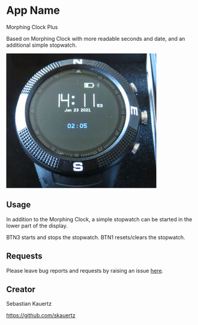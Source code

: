 # App Name

Morphing Clock Plus

Based on Morphing Clock with more readable seconds and date, and an additional simple stopwatch.

![](Screenshot.jpg)

## Usage

In addition to the Morphing Clock, a simple stopwatch can be started in the lower part of the display.

BTN3 starts and stops the stopwatch.
BTN1 resets/clears the stopwatch.

## Requests

Please leave bug reports and requests by raising an issue [here](https://github.com/skauertz/BangleApps).

## Creator

Sebastian Kauertz 

https://github.com/skauertz
